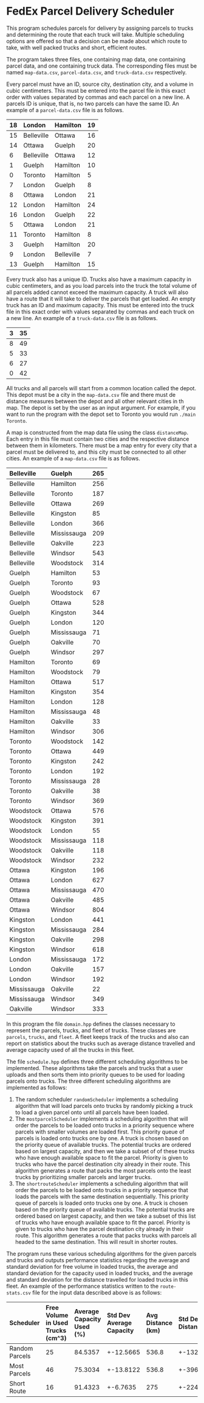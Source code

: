 # FedEx Parcel Delivery Scheduler

This program schedules parcels for delivery by assigning parcels to trucks and determining the route that each truck will take. Multiple scheduling options are offered so that a decision can be made about which route to take, with well packed trucks and short, efficient routes.

The program takes three files, one containing map data, one containing parcel data, and one containing truck data. The corresponding files must be named `map-data.csv`, `parcel-data.csv`, and `truck-data.csv` respectively. 

Every parcel must have an ID, source city, destination city, and a volume in cubic centimeters. This must be entered into the parcel file in this exact order with values separated by commas and each parcel on a new line. A parcels ID is unique, that is, no two parcels can have the same ID. An example of a `parcel-data.csv` file is as follows.


| 18 | London | Hamilton | 19 |
|:---|:---|:---|:---|
| 15| Belleville | Ottawa | 16 |
|14 | Ottawa | Guelph | 20|
|6| Belleville| Ottawa| 12|
|1| Guelph| Hamilton| 10|
|0| Toronto| Hamilton| 5|
|7| London| Guelph| 8|
|8| Ottawa| London| 21|
|12| London| Hamilton| 24|
|16| London| Guelph| 22|
|5| Ottawa| London| 21|
|11| Toronto| Hamilton| 8|
|3| Guelph| Hamilton| 20|
|9| London| Belleville| 7|
|13| Guelph| Hamilton| 15|


Every truck also has a unique ID. Trucks also have a maximum capacity in cubic centimeters, and as you load parcels into the truck the total volume of all parcels added cannot exceed the maximum capacity. A truck will also have a route that it will take to deliver the parcels that get loaded. An empty truck has an ID and maximum capacity. This must be entered into the truck file in this exact order with values separated by commas and each truck on a new line. An example of a `truck-data.csv` file is as follows.

|3| 35|
|:---|:---|
|8| 49|
|5| 33|
|6| 27|
|0| 42|


All trucks and all parcels will start from a common location called the depot. This depot must be a city in the `map-data.csv` file and there must de distance measures between the depot and all other relevant cities in th map. The depot is set by the user as an input argument. For example, if you want to run the program with the depot set to Toronto you would run `./main Toronto`.

A map is constructed from the map data file using the class `distanceMap`. Each entry in this file must contain two cities and the respective distance between them in kilometers. There must be a map entry for every city that a parcel must be delivered to, and this city must be connected to all other cities. An example of a `map-data.csv` file is as follows.

Belleville| Guelph| 265
|:---|:---|:---|
Belleville| Hamilton| 256
Belleville| Toronto| 187
Belleville| Ottawa| 269
Belleville| Kingston| 85
Belleville| London| 366
Belleville| Mississauga| 209
Belleville| Oakville| 223
Belleville| Windsor| 543
Belleville| Woodstock| 314
Guelph| Hamilton| 53
Guelph| Toronto| 93
Guelph| Woodstock| 67
Guelph| Ottawa| 528
Guelph| Kingston| 344
Guelph| London| 120
Guelph| Mississauga| 71
Guelph| Oakville| 70
Guelph| Windsor| 297
Hamilton| Toronto| 69
Hamilton| Woodstock| 79
Hamilton| Ottawa| 517
Hamilton| Kingston| 354
Hamilton| London| 128
Hamilton| Mississauga| 48
Hamilton| Oakville| 33
Hamilton| Windsor| 306
Toronto| Woodstock| 142
Toronto| Ottawa| 449
Toronto| Kingston| 242
Toronto| London| 192
Toronto| Mississauga| 28
Toronto| Oakville| 38
Toronto| Windsor| 369
Woodstock| Ottawa| 576
Woodstock| Kingston| 391
Woodstock| London| 55
Woodstock| Mississauga| 118
Woodstock| Oakville| 118
Woodstock| Windsor| 232
Ottawa| Kingston| 196
Ottawa| London| 627
Ottawa| Mississauga| 470
Ottawa| Oakville| 485
Ottawa| Windsor| 804
Kingston| London| 441
Kingston| Mississauga| 284
Kingston| Oakville| 298
Kingston| Windsor| 618
London| Mississauga| 172
London| Oakville| 157
London| Windsor| 192
Mississauga| Oakville| 22
Mississauga| Windsor| 349
Oakville| Windsor| 333

In this program the file `domain.hpp` defines the classes necessary to represent the parcels, trucks, and fleet of trucks. These classes are `parcels`, `trucks`, and `fleet`. A fleet keeps track of the trucks and also can report on statistics about the trucks such as average distance travelled and average capacity used of all the trucks in this fleet.

The file `schedule.hpp` defines three different scheduling algorithms to be implemented. These algorithms take the parcels and trucks that a user uploads and then sorts them into priority queues to be used for loading parcels onto trucks. The three different scheduling algorithms are implemented as follows: 

1. The random scheduler `randomScheduler` implements a scheduling algorithm that will load parcels onto trucks by randomly picking a truck to load a given parcel onto until all parcels have been loaded.
2. The `mostparcelScheduler` implements a scheduling algorithm that will order the parcels to be loaded onto trucks in a priority sequence where parcels with smaller volumes are loaded first. This priority queue of parcels is loaded onto trucks one by one. A truck is chosen based on the priority queue of available trucks. The potential trucks are ordered based on largest capacity, and then we take a subset of of these trucks who have enough available space to fit the parcel. Priority is given to trucks who have the parcel destination city already in their route. This algorithm generates a route that packs the most parcels onto the least trucks by prioritizing smaller parcels and larger trucks.
3. The `shortrouteScheduler` implements a scheduling algorithm that will order the parcels to be loaded onto trucks in a priority sequence that loads the parcels with the same destination sequentially. This priority queue of parcels is loaded onto trucks one by one. A truck is chosen based on the priority queue of available trucks. The potential trucks are ordered based on largest capacity, and then we take a subset of this list of trucks who have enough available space to fit the parcel. Priority is given to trucks who have the parcel destination city already in their route. This algorithm generates a route that packs trucks with parcels all headed to the same destination. This will result in shorter routes.

The program runs these various scheduling algorithms for the given parcels and trucks and outputs performance statistics regarding the average and standard deviation for free volume in loaded trucks, the average and standard deviation for the capacity used in loaded trucks, and the average and standard deviation for the distance travelled for loaded trucks in this fleet. An example of the performance statistics written to the `route-stats.csv` file for the input data described above is as follows:

Scheduler| Free Volume in Used Trucks (cm^3)| Average Capacity Used (%)| Std Dev Average Capacity| Avg Distance (km)| Std Dev Distance
|:---|:---|:---|:---|:---|:---|
Random Parcels| 25| 84.5357| +-12.5665| 536.8| +-132.59
Most Parcels| 46| 75.3034| +-13.8122| 536.8| +-396.749
Short Route| 16| 91.4323| +-6.7635| 275| +-224.113
